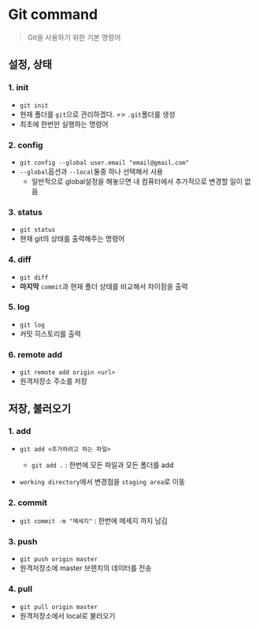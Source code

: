 # Git command

> Git을 사용하기 위한 기본 명령어



## 설정, 상태

### 1. init

- `git init`
- 현재 폴더를 `git`으로 관리하겠다. => `.git`폴더를 생성
- 최초에 한번만 실행하는 명령어



### 2. config

- `git config --global user.email "email@gmail.com"`
- `--global`옵션과 `--local`둘중 하나 선택해서 사용
  - 일반적으로 global설정을 해놓으면 내 컴퓨터에서 추가적으로 변경할 일이 없음



### 3. status

- `git status`
- 현재 git의 상태를 출력해주는 명령어



### 4. diff

- `git diff`
- **마지막** `commit`과 현재 폴더 상태를 비교해서 차이점을 출력



### 5. log

- `git log`
- 커밋 히스토리를 출력



### 6. remote add

- `git remote add origin <url>`
- 원격저장소 주소를 저장





## 저장, 불러오기

### 1.  add

- `git add <추가하려고 하는 파일>`
  - `git add .` : 한번에 모든 파일과 모든 폴더를 add

- `working directory`에서 변경점을 `staging area`로 이동



### 2. commit

- `git commit -m "메세지"` : 한번에 메세지 까지 남김



### 3. push

- `git push origin master`
- 원격저장소에 master 브렌치의 데이터를 전송



### 4. pull

- `git pull origin master`
- 원격저장소에서 local로 불러오기